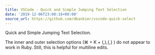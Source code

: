 ```yaml
---
title: VSCode - Quick and Simple Jumping Text Selection
date: '2019-12-06T23:08:16+00:00'
source_url: https://github.com/dbankier/vscode-quick-select
---
```

Quick and Simple Jumping Text Selection. 

The inner and outer selection options (⌘ + K + (,),{,} ) do not appear to work in Ruby. Still, this is helpful for multiline edits.
